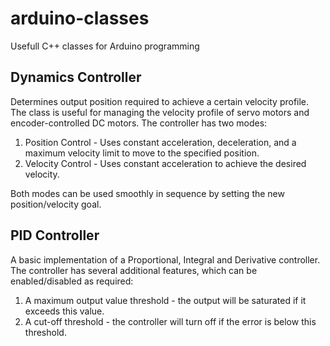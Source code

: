 # arduino-classes
Usefull C++ classes for Arduino programming

## Dynamics Controller
Determines output position required to achieve a certain velocity profile. The class is useful for managing the velocity profile of servo motors and encoder-controlled DC motors. The controller has two modes:
1. Position Control - Uses constant acceleration, deceleration, and a maximum velocity limit to move to the specified position.
1. Velocity Control - Uses constant acceleration to achieve the desired velocity.

Both modes can be used smoothly in sequence by setting the new position/velocity goal.

## PID Controller
A basic implementation of a Proportional, Integral and Derivative controller. The controller has several additional features, which can be enabled/disabled as required:
1. A maximum output value threshold - the output will be saturated if it exceeds this value.
1. A cut-off threshold - the controller will turn off if the error is below this threshold.